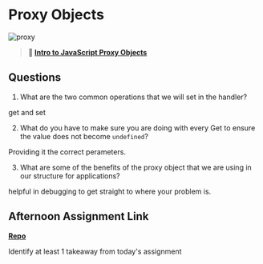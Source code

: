 # Proxy Objects

![proxy](https://bcw.blob.core.windows.net/public/img/journals/5120113092091727)

> **📖 [Intro to JavaScript Proxy Objects](https://codeworksacademy.com/fs-student-guide/resources/wk3/03-Proxies)**

## Questions

1. What are the two common operations that we will set in the handler?

get and set

2. What do you have to make sure you are doing with every Get to ensure the value does not become `undefined`?

Providing it the correct perameters.

3. What are some of the benefits of the proxy object that we are using in our structure for applications?

helpful in debugging to get straight to where your problem is.

## Afternoon Assignment Link

**[Repo](https://github.com/zburkard/<ASSIGNMENT_REPO>)**

Identify at least 1 takeaway from today's assignment
